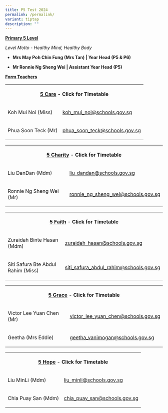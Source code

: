 ```yaml
---
title: P5 Test 2024
permalink: /permalink/
variant: tiptap
description: ""
---
```

<p><strong><u>Primary 5 Level</u></strong></p><p><em>Level Motto - Healthy Mind, Healthy Body</em></p><p></p><ul data-tight="true" class="tight"><li><p><strong>Mrs May Poh Chin Fung (Mrs Tan) | Year Head (P5 &amp; P6)</strong></p></li><li><p><strong>Mr Ronnie Ng Sheng Wei | Assistant Year Head (P5)</strong></p></li></ul><p></p><p><strong><u>Form Teachers</u></strong></p><table><tbody><tr><th rowspan="1" colspan="2"><p><a href="/files/Timetable 2024/5_Care___2024.pdf" rel="noopener noreferrer nofollow" target="_blank">5 Care</a> - Click for Timetable</p></th></tr><tr><td rowspan="1" colspan="1"><p>Koh Mui Noi (Miss)</p></td><td rowspan="1" colspan="1"><p><a href="mailto:koh_mui_noi@schools.gov.sg" rel="noopener noreferrer nofollow" target="_blank">koh_mui_noi@schools.gov.sg</a></p></td></tr><tr><td rowspan="1" colspan="1"><p>Phua Soon Teck (Mr)</p></td><td rowspan="1" colspan="1"><p><a href="mailto:phua_soon_teck@schools.gov.sg" rel="noopener noreferrer nofollow" target="_blank">phua_soon_teck@schools.gov.sg</a></p></td></tr></tbody></table><p></p><table><tbody><tr><th rowspan="1" colspan="2"><p><a href="/files/Timetable 2024/5_Charity___2024.pdf" rel="noopener noreferrer nofollow" target="_blank">5 Charity</a> - Click for Timetable</p></th></tr><tr><td rowspan="1" colspan="1"><p>Liu DanDan (Mdm)</p></td><td rowspan="1" colspan="1"><p><a href="mailto:liu_dandan@schools.gov.sg" rel="noopener noreferrer nofollow" target="_blank">liu_dandan@schools.gov.sg</a></p></td></tr><tr><td rowspan="1" colspan="1"><p>Ronnie Ng Sheng Wei (Mr)</p></td><td rowspan="1" colspan="1"><p><a href="mailto:ronnie_ng_sheng_wei@schools.gov.sg" rel="noopener noreferrer nofollow" target="_blank">ronnie_ng_sheng_wei@schools.gov.sg</a></p></td></tr></tbody></table><p></p><table><tbody><tr><th rowspan="1" colspan="2"><p><a href="/files/Timetable 2024/5_Faith___2024.pdf" rel="noopener noreferrer nofollow" target="_blank">5 Faith</a> - Click for Timetable</p></th></tr><tr><td rowspan="1" colspan="1"><p>Zuraidah Binte Hasan (Mdm)</p></td><td rowspan="1" colspan="1"><p><a href="mailto:zuraidah_hasan@schools.gov.sg" rel="noopener noreferrer nofollow" target="_blank">zuraidah_hasan@schools.gov.sg</a></p></td></tr><tr><td rowspan="1" colspan="1"><p>Siti Safura Bte Abdul Rahim (Miss)</p></td><td rowspan="1" colspan="1"><p><a href="mailto:siti_safura_abdul_rahim@schools.gov.sg" rel="noopener noreferrer nofollow" target="_blank">siti_safura_abdul_rahim@schools.gov.sg</a></p></td></tr></tbody></table><p></p><table><tbody><tr><th rowspan="1" colspan="2"><p><a href="/files/Timetable 2024/5_Grace___2024.pdf" rel="noopener noreferrer nofollow" target="_blank">5 Grace</a> - Click for Timetable</p></th></tr><tr><td rowspan="1" colspan="1"><p>Victor Lee Yuan Chen (Mr)</p></td><td rowspan="1" colspan="1"><p><a href="mailto:victor_lee_yuan_chen@schools.gov.sg" rel="noopener noreferrer nofollow" target="_blank">victor_lee_yuan_chen@schools.gov.sg</a></p></td></tr><tr><td rowspan="1" colspan="1"><p>Geetha (Mrs Eddie)</p></td><td rowspan="1" colspan="1"><p><a href="mailto:geetha_vanimogan@schools.gov.sg" rel="noopener noreferrer nofollow" target="_blank">geetha_vanimogan@schools.gov.sg</a></p></td></tr></tbody></table><p></p><table><tbody><tr><th rowspan="1" colspan="2"><p><a href="/files/Timetable 2024/5_Hope___2024.pdf" rel="noopener noreferrer nofollow" target="_blank">5 Hope</a> - Click for Timetable</p></th></tr><tr><td rowspan="1" colspan="1"><p>Liu MinLi (Mdm)</p></td><td rowspan="1" colspan="1"><p><a href="mailto:liu_minli@schools.gov.sg" rel="noopener noreferrer nofollow" target="_blank">liu_minli@schools.gov.sg</a></p></td></tr><tr><td rowspan="1" colspan="1"><p>Chia Puay San (Mdm)</p></td><td rowspan="1" colspan="1"><p><a href="mailto:chia_puay_san@schools.gov.sg" rel="noopener noreferrer nofollow" target="_blank">chia_puay_san@schools.gov.sg</a></p></td></tr></tbody></table><p></p>